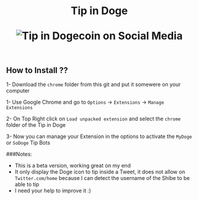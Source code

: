 <h1 align="center">
Tip in Doge
<br><br>
<img src="https://what-is-dogecoin.com/img/tipindoge.png" alt="Tip in Dogecoin on Social Media"/>
<br><br>
</h1>

## How to Install ??

1- Download the ```chrome``` folder from this git and put it somewere on your computer

1- Use Google Chrome and go to ```Options``` -> ```Extensions``` -> ```Manage Extensions```

2- On Top Right click on ```Load unpacked extension``` and select the ```chrome``` folder of the Tip in Doge

3- Now you can manage your Extension in the options to activate the ```MyDoge``` or ```SoDoge``` Tip Bots

###Notes:
- This is a beta version, working great on my end
- It only display the Doge icon to tip inside a Tweet, it does not allow on ```Twitter.com/home``` because I can detect the username of the Shibe to be able to tip
- I need your help to improve it :)

